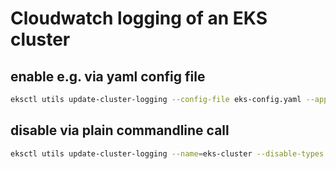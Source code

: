 # Cloudwatch logging of an EKS cluster

## enable e.g. via yaml config file

```bash
eksctl utils update-cluster-logging --config-file eks-config.yaml --approve
```

## disable via plain commandline call

```bash
eksctl utils update-cluster-logging --name=eks-cluster --disable-types all
```

